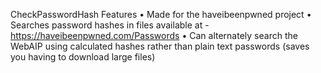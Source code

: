 CheckPasswordHash Features
•	Made for the haveibeenpwned project
•	Searches password hashes in files available at - https://haveibeenpwned.com/Passwords
•	Can alternately search the WebAIP using calculated hashes rather than plain text passwords (saves you having to download large files)
